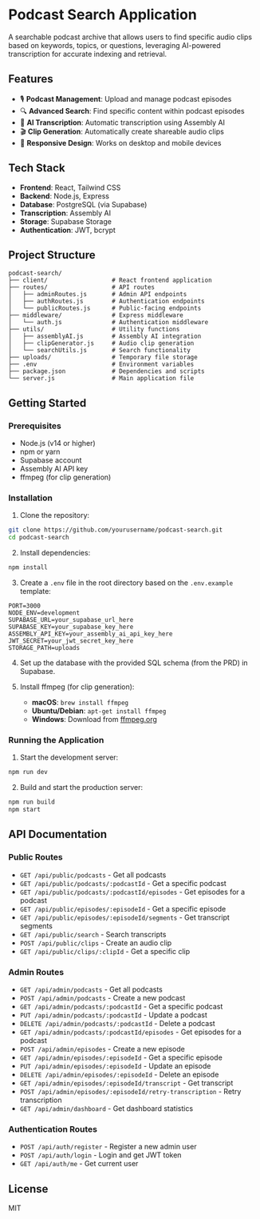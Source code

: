 # Podcast Search Application

A searchable podcast archive that allows users to find specific audio clips based on keywords, topics, or questions, leveraging AI-powered transcription for accurate indexing and retrieval.

## Features

- 🎙️ **Podcast Management**: Upload and manage podcast episodes
- 🔍 **Advanced Search**: Find specific content within podcast episodes
- 🤖 **AI Transcription**: Automatic transcription using Assembly AI
- 🎬 **Clip Generation**: Automatically create shareable audio clips
- 📱 **Responsive Design**: Works on desktop and mobile devices

## Tech Stack

- **Frontend**: React, Tailwind CSS
- **Backend**: Node.js, Express
- **Database**: PostgreSQL (via Supabase)
- **Transcription**: Assembly AI
- **Storage**: Supabase Storage
- **Authentication**: JWT, bcrypt

## Project Structure

```
podcast-search/
├── client/                  # React frontend application
├── routes/                  # API routes
│   ├── adminRoutes.js       # Admin API endpoints
│   ├── authRoutes.js        # Authentication endpoints
│   └── publicRoutes.js      # Public-facing endpoints
├── middleware/              # Express middleware
│   └── auth.js              # Authentication middleware
├── utils/                   # Utility functions
│   ├── assemblyAI.js        # Assembly AI integration
│   ├── clipGenerator.js     # Audio clip generation
│   └── searchUtils.js       # Search functionality
├── uploads/                 # Temporary file storage
├── .env                     # Environment variables
├── package.json             # Dependencies and scripts
└── server.js                # Main application file
```

## Getting Started

### Prerequisites

- Node.js (v14 or higher)
- npm or yarn
- Supabase account
- Assembly AI API key
- ffmpeg (for clip generation)

### Installation

1. Clone the repository:
```bash
git clone https://github.com/yourusername/podcast-search.git
cd podcast-search
```

2. Install dependencies:
```bash
npm install
```

3. Create a `.env` file in the root directory based on the `.env.example` template:
```
PORT=3000
NODE_ENV=development
SUPABASE_URL=your_supabase_url_here
SUPABASE_KEY=your_supabase_key_here
ASSEMBLY_API_KEY=your_assembly_ai_api_key_here
JWT_SECRET=your_jwt_secret_key_here
STORAGE_PATH=uploads
```

4. Set up the database with the provided SQL schema (from the PRD) in Supabase.

5. Install ffmpeg (for clip generation):
   - **macOS**: `brew install ffmpeg`
   - **Ubuntu/Debian**: `apt-get install ffmpeg`
   - **Windows**: Download from [ffmpeg.org](https://ffmpeg.org/download.html)

### Running the Application

1. Start the development server:
```bash
npm run dev
```

2. Build and start the production server:
```bash
npm run build
npm start
```

## API Documentation

### Public Routes

- `GET /api/public/podcasts` - Get all podcasts
- `GET /api/public/podcasts/:podcastId` - Get a specific podcast
- `GET /api/public/podcasts/:podcastId/episodes` - Get episodes for a podcast
- `GET /api/public/episodes/:episodeId` - Get a specific episode
- `GET /api/public/episodes/:episodeId/segments` - Get transcript segments
- `GET /api/public/search` - Search transcripts
- `POST /api/public/clips` - Create an audio clip
- `GET /api/public/clips/:clipId` - Get a specific clip

### Admin Routes

- `GET /api/admin/podcasts` - Get all podcasts
- `POST /api/admin/podcasts` - Create a new podcast
- `GET /api/admin/podcasts/:podcastId` - Get a specific podcast
- `PUT /api/admin/podcasts/:podcastId` - Update a podcast
- `DELETE /api/admin/podcasts/:podcastId` - Delete a podcast
- `GET /api/admin/podcasts/:podcastId/episodes` - Get episodes for a podcast
- `POST /api/admin/episodes` - Create a new episode
- `GET /api/admin/episodes/:episodeId` - Get a specific episode
- `PUT /api/admin/episodes/:episodeId` - Update an episode
- `DELETE /api/admin/episodes/:episodeId` - Delete an episode
- `GET /api/admin/episodes/:episodeId/transcript` - Get transcript
- `POST /api/admin/episodes/:episodeId/retry-transcription` - Retry transcription
- `GET /api/admin/dashboard` - Get dashboard statistics

### Authentication Routes

- `POST /api/auth/register` - Register a new admin user
- `POST /api/auth/login` - Login and get JWT token
- `GET /api/auth/me` - Get current user

## License

MIT
